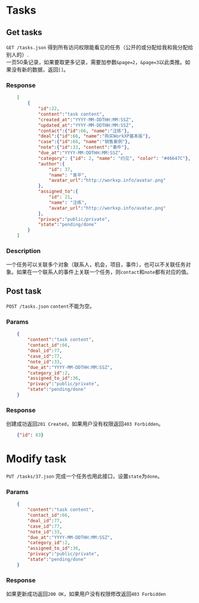 # Tasks

## Get tasks

`GET /tasks.json` 得到所有访问权限能看见的任务（公开的或分配给我和我分配给别人的）.  
一页50条记录，如果要取更多记录，需要加参数`&page=2`，`&page=3`以此类推。如果没有新的数据，返回`[]`。

### Response

```json
	[
		{
			"id":22,
			"content":"task content",
			"created_at":"YYYY-MM-DDTHH:MM:SSZ",
			"updated_at":"YYYY-MM-DDTHH:MM:SSZ",
			"contact":{"id":66, "name":"汪练"},
			"deal":{"id":66, "name":"购买WorkXP基本版"},
			"case":{"id":66, "name":"销售案例"},
			"note":{"id":33, "content":"事件"},
			"due_at":"YYYY-MM-DDTHH:MM:SSZ",
			"category": {"id": 2, "name": "约见", "color": "#46647C"},
			"author":{
				"id": 37,
				"name": "袁平",
				"avatar_url":"http://workxp.info/avatar.png"
			},
			"assigned_to":{
				"id": 21,
				"name": "汪练",
				"avatar_url":"http://workxp.info/avatar.png"
			},
			"privacy":"public/private",
			"state":"pending/done"
		}
	]
```
### Description
一个任务可以关联多个对象（联系人，机会，项目，事件），也可以不关联任务对象。如果在一个联系人的事件上关联一个任务，则`contact`和`note`都有对应的值。


## Post task

`POST /tasks.json` `content`不能为空。

### Params

```json
	{
		"content":"task content",
		"contact_id":66,
		"deal_id":77,
		"case_id":77,
		"note_id":33,
		"due_at":"YYYY-MM-DDTHH:MM:SSZ",
		"category_id":2,
		"assigned_to_id":36,
		"privacy":"public/private",
		"state":"pending/done"
	}
```

### Response
创建成功返回`201 Created`，如果用户没有权限返回`403 Forbidden`。  

```json
	{"id": 83}
```

# Modify task

`PUT /tasks/37.json` 完成一个任务也用此接口，设置`state`为`done`。

### Params

```json
	{
		"content":"task content",
		"contact_id":66,
		"deal_id":77,
		"case_id":77,
		"note_id":33,
		"due_at":"YYYY-MM-DDTHH:MM:SSZ",
		"category_id":2,
		"assigned_to_id":36,
		"privacy":"public/private",
		"state":"pending/done"
	}
```

### Response
如果更新成功返回`200 OK`，如果用户没有权限修改返回`403 Forbidden`


